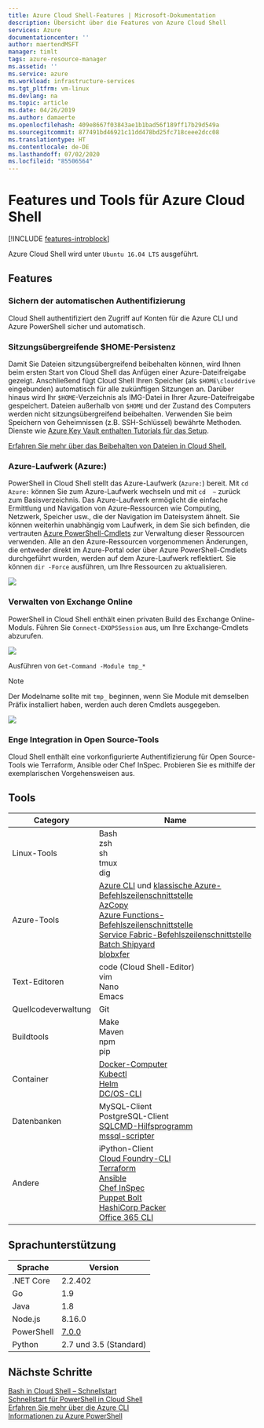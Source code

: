 ```yaml
---
title: Azure Cloud Shell-Features | Microsoft-Dokumentation
description: Übersicht über die Features von Azure Cloud Shell
services: Azure
documentationcenter: ''
author: maertendMSFT
manager: timlt
tags: azure-resource-manager
ms.assetid: ''
ms.service: azure
ms.workload: infrastructure-services
ms.tgt_pltfrm: vm-linux
ms.devlang: na
ms.topic: article
ms.date: 04/26/2019
ms.author: damaerte
ms.openlocfilehash: 409e8667f03843ae1b1bad56f189ff17b29d549a
ms.sourcegitcommit: 877491bd46921c11dd478bd25fc718ceee2dcc08
ms.translationtype: HT
ms.contentlocale: de-DE
ms.lasthandoff: 07/02/2020
ms.locfileid: "85506564"
---
```

# <a name="features--tools-for-azure-cloud-shell"></a>Features und Tools für Azure Cloud Shell

[!INCLUDE [features-introblock](../../includes/cloud-shell-features-introblock.md)]

Azure Cloud Shell wird unter `Ubuntu 16.04 LTS` ausgeführt.

## <a name="features"></a>Features

### <a name="secure-automatic-authentication"></a>Sichern der automatischen Authentifizierung

Cloud Shell authentifiziert den Zugriff auf Konten für die Azure CLI und Azure PowerShell sicher und automatisch.

### <a name="home-persistence-across-sessions"></a>Sitzungsübergreifende $HOME-Persistenz

Damit Sie Dateien sitzungsübergreifend beibehalten können, wird Ihnen beim ersten Start von Cloud Shell das Anfügen einer Azure-Dateifreigabe gezeigt.
Anschließend fügt Cloud Shell Ihren Speicher (als `$HOME\clouddrive` eingebunden) automatisch für alle zukünftigen Sitzungen an.
Darüber hinaus wird Ihr `$HOME`-Verzeichnis als IMG-Datei in Ihrer Azure-Dateifreigabe gespeichert.
Dateien außerhalb von `$HOME` und der Zustand des Computers werden nicht sitzungsübergreifend beibehalten. Verwenden Sie beim Speichern von Geheimnissen (z.B. SSH-Schlüssel) bewährte Methoden. Dienste wie [Azure Key Vault enthalten Tutorials für das Setup](https://docs.microsoft.com/azure/key-vault/key-vault-manage-with-cli2#prerequisites).

[Erfahren Sie mehr über das Beibehalten von Dateien in Cloud Shell.](persisting-shell-storage.md)

### <a name="azure-drive-azure"></a>Azure-Laufwerk (Azure:)

PowerShell in Cloud Shell stellt das Azure-Laufwerk (`Azure:`) bereit. Mit `cd Azure:` können Sie zum Azure-Laufwerk wechseln und mit `cd  ~` zurück zum Basisverzeichnis.
Das Azure-Laufwerk ermöglicht die einfache Ermittlung und Navigation von Azure-Ressourcen wie Computing, Netzwerk, Speicher usw., die der Navigation im Dateisystem ähnelt.
Sie können weiterhin unabhängig vom Laufwerk, in dem Sie sich befinden, die vertrauten [Azure PowerShell-Cmdlets](https://docs.microsoft.com/powershell/azure) zur Verwaltung dieser Ressourcen verwenden.
Alle an den Azure-Ressourcen vorgenommenen Änderungen, die entweder direkt im Azure-Portal oder über Azure PowerShell-Cmdlets durchgeführt wurden, werden auf dem Azure-Laufwerk reflektiert.  Sie können `dir -Force` ausführen, um Ihre Ressourcen zu aktualisieren.

![](media/features-powershell/azure-drive.png)

### <a name="manage-exchange-online"></a>Verwalten von Exchange Online

PowerShell in Cloud Shell enthält einen privaten Build des Exchange Online-Moduls.  Führen Sie `Connect-EXOPSSession` aus, um Ihre Exchange-Cmdlets abzurufen.

![](media/features-powershell/exchangeonline.png)

 Ausführen von `Get-Command -Module tmp_*`
> [!NOTE]
> Der Modelname sollte mit `tmp_` beginnen, wenn Sie Module mit demselben Präfix installiert haben, werden auch deren Cmdlets ausgegeben. 

![](media/features-powershell/exchangeonlinecmdlets.png)

### <a name="deep-integration-with-open-source-tooling"></a>Enge Integration in Open Source-Tools

Cloud Shell enthält eine vorkonfigurierte Authentifizierung für Open Source-Tools wie Terraform, Ansible oder Chef InSpec. Probieren Sie es mithilfe der exemplarischen Vorgehensweisen aus.

## <a name="tools"></a>Tools

|Category   |Name   |
|---|---|
|Linux-Tools            |Bash<br> zsh<br> sh<br> tmux<br> dig<br>               |
|Azure-Tools            |[Azure CLI](https://github.com/Azure/azure-cli) und [klassische Azure-Befehlszeilenschnittstelle](https://github.com/Azure/azure-xplat-cli)<br> [AzCopy](https://docs.microsoft.com/azure/storage/common/storage-use-azcopy-v10)<br> [Azure Functions-Befehlszeilenschnittstelle](https://github.com/Azure/azure-functions-core-tools)<br> [Service Fabric-Befehlszeilenschnittstelle](https://docs.microsoft.com/azure/service-fabric/service-fabric-cli)<br> [Batch Shipyard](https://github.com/Azure/batch-shipyard)<br> [blobxfer](https://github.com/Azure/blobxfer)|
|Text-Editoren           |code (Cloud Shell-Editor)<br> vim<br> Nano<br> Emacs    |
|Quellcodeverwaltung         |Git                    |
|Buildtools            |Make<br> Maven<br> npm<br> pip         |
|Container             |[Docker-Computer](https://github.com/docker/machine)<br> [Kubectl](https://kubernetes.io/docs/user-guide/kubectl-overview/)<br> [Helm](https://github.com/kubernetes/helm)<br> [DC/OS-CLI](https://github.com/dcos/dcos-cli)         |
|Datenbanken              |MySQL-Client<br> PostgreSQL-Client<br> [SQLCMD-Hilfsprogramm](https://docs.microsoft.com/sql/tools/sqlcmd-utility)<br> [mssql-scripter](https://github.com/Microsoft/sql-xplat-cli) |
|Andere                  |iPython-Client<br> [Cloud Foundry-CLI](https://github.com/cloudfoundry/cli)<br> [Terraform](https://www.terraform.io/docs/providers/azurerm/)<br> [Ansible](https://www.ansible.com/microsoft-azure)<br> [Chef InSpec](https://www.chef.io/inspec/)<br> [Puppet Bolt](https://puppet.com/docs/bolt/latest/bolt.html)<br> [HashiCorp Packer](https://www.packer.io/)<br> [Office 365 CLI](https://pnp.github.io/office365-cli/)|

## <a name="language-support"></a>Sprachunterstützung

|Sprache   |Version   |
|---|---|
|.NET Core  |2.2.402       |
|Go         |1.9        |
|Java       |1.8        |
|Node.js    |8.16.0      |
|PowerShell |[7.0.0](https://github.com/PowerShell/powershell/releases)       |
|Python     |2.7 und 3.5 (Standard)|

## <a name="next-steps"></a>Nächste Schritte
[Bash in Cloud Shell – Schnellstart](quickstart.md) <br>
[Schnellstart für PowerShell in Cloud Shell](quickstart-powershell.md) <br>
[Erfahren Sie mehr über die Azure CLI](https://docs.microsoft.com/cli/azure/) <br>
[Informationen zu Azure PowerShell](https://docs.microsoft.com/powershell/azure/) <br>
